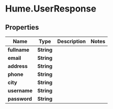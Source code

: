 # Hume.UserResponse

## Properties
Name | Type | Description | Notes
------------ | ------------- | ------------- | -------------
**fullname** | **String** |  | 
**email** | **String** |  | 
**address** | **String** |  | 
**phone** | **String** |  | 
**city** | **String** |  | 
**username** | **String** |  | 
**password** | **String** |  | 


